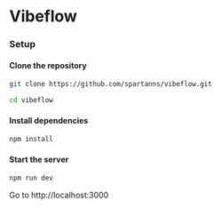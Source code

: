 # Vibeflow

### Setup
#### Clone the repository

```sh
git clone https://github.com/spartanns/vibeflow.git
```

```sh
cd vibeflow
```

#### Install dependencies
```sh
npm install
```

#### Start the server
```sh
npm run dev
```

Go to http://localhost:3000
